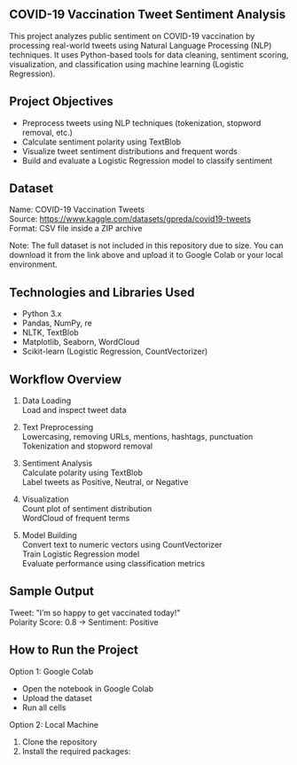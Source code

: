 ## COVID-19 Vaccination Tweet Sentiment Analysis

This project analyzes public sentiment on COVID-19 vaccination by processing real-world tweets using Natural Language Processing (NLP) techniques. It uses Python-based tools for data cleaning, sentiment scoring, visualization, and classification using machine learning (Logistic Regression).

## Project Objectives

- Preprocess tweets using NLP techniques (tokenization, stopword removal, etc.)
- Calculate sentiment polarity using TextBlob
- Visualize tweet sentiment distributions and frequent words
- Build and evaluate a Logistic Regression model to classify sentiment

## Dataset

Name: COVID-19 Vaccination Tweets  
Source: https://www.kaggle.com/datasets/gpreda/covid19-tweets  
Format: CSV file inside a ZIP archive

Note: The full dataset is not included in this repository due to size. You can download it from the link above and upload it to Google Colab or your local environment.

## Technologies and Libraries Used

- Python 3.x
- Pandas, NumPy, re
- NLTK, TextBlob
- Matplotlib, Seaborn, WordCloud
- Scikit-learn (Logistic Regression, CountVectorizer)

## Workflow Overview

1. Data Loading  
   Load and inspect tweet data

2. Text Preprocessing  
   Lowercasing, removing URLs, mentions, hashtags, punctuation  
   Tokenization and stopword removal

3. Sentiment Analysis  
   Calculate polarity using TextBlob  
   Label tweets as Positive, Neutral, or Negative

4. Visualization  
   Count plot of sentiment distribution  
   WordCloud of frequent terms

5. Model Building  
   Convert text to numeric vectors using CountVectorizer  
   Train Logistic Regression model  
   Evaluate performance using classification metrics

## Sample Output

Tweet: "I’m so happy to get vaccinated today!"  
Polarity Score: 0.8 → Sentiment: Positive

## How to Run the Project

Option 1: Google Colab  
- Open the notebook in Google Colab  
- Upload the dataset  
- Run all cells

Option 2: Local Machine  
1. Clone the repository  
2. Install the required packages:
